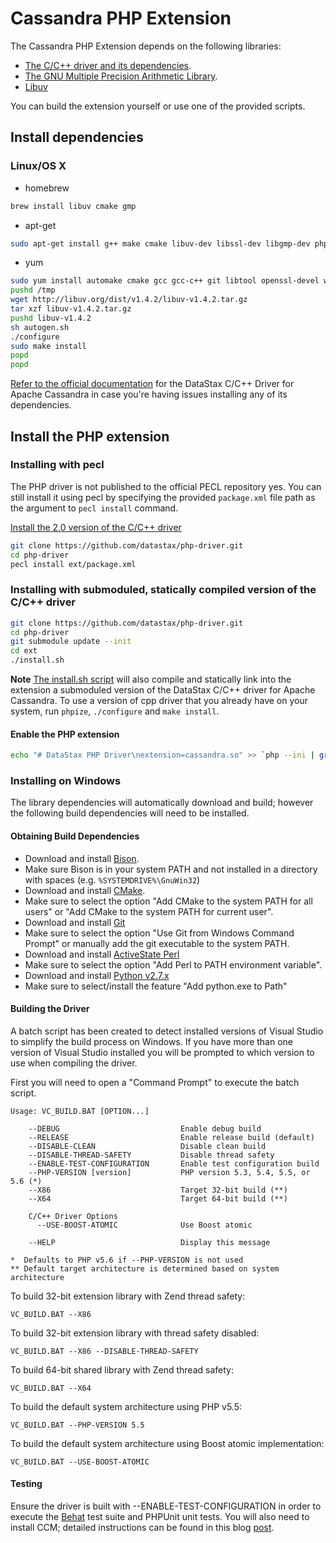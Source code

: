 # Cassandra PHP Extension

The Cassandra PHP Extension depends on the following libraries:

* [The C/C++ driver and its dependencies](http://datastax.github.io/cpp-driver/topics/#installation).
* [The GNU Multiple Precision Arithmetic Library](https://gmplib.org/).
* [Libuv](http://libuv.org/)

You can build the extension yourself or use one of the provided scripts.

## Install dependencies

### Linux/OS X

* homebrew

```bash
brew install libuv cmake gmp
```

* apt-get

```bash
sudo apt-get install g++ make cmake libuv-dev libssl-dev libgmp-dev php5 php5-dev openssl libpcre3-dev
```

* yum

```bash
sudo yum install automake cmake gcc gcc-c++ git libtool openssl-devel wget gmp gmp-devel boost php-devel pcre-devel
pushd /tmp
wget http://libuv.org/dist/v1.4.2/libuv-v1.4.2.tar.gz
tar xzf libuv-v1.4.2.tar.gz
pushd libuv-v1.4.2
sh autogen.sh
./configure
sudo make install
popd
popd
```

[Refer to the official documentation](http://datastax.github.io/cpp-driver/topics/building/)
for the DataStax C/C++ Driver for Apache Cassandra in case you're having issues
installing any of its dependencies.

## Install the PHP extension

### Installing with pecl

The PHP driver is not published to the official PECL repository yes. You can
still install it using pecl by specifying the provided `package.xml` file path
as the argument to `pecl install` command.

[Install the 2.0 version of the C/C++ driver](http://datastax.github.io/cpp-driver/topics/building/)

```bash
git clone https://github.com/datastax/php-driver.git
cd php-driver
pecl install ext/package.xml
```

### Installing with submoduled, statically compiled version of the C/C++ driver

```bash
git clone https://github.com/datastax/php-driver.git
cd php-driver
git submodule update --init
cd ext
./install.sh
```

**Note** [The install.sh script](install.sh#L25-L35) will also compile and
statically link into the extension a submoduled version of the DataStax C/C++
driver for Apache Cassandra. To use a version of cpp driver that you already
have on your system, run `phpize`, `./configure` and `make install`.

#### Enable the PHP extension

```bash
echo "# DataStax PHP Driver\nextension=cassandra.so" >> `php --ini | grep "Loaded Configuration" | sed -e "s|.*:\s*||"`
```

### Installing on Windows

The library dependencies will automatically download and build; however the
following build dependencies will need to be installed.

#### Obtaining Build Dependencies

- Download and install [Bison](http://gnuwin32.sourceforge.net/downlinks/bison.php).
 - Make sure Bison is in your system PATH and not installed in a directory with
   spaces (e.g. `%SYSTEMDRIVE%\GnuWin32`)
- Download and install [CMake](http://www.cmake.org/download).
 - Make sure to select the option "Add CMake to the system PATH for all users"
   or "Add CMake to the system PATH for current user".
- Download and install [Git](http://git-scm.com/download/win)
 - Make sure to select the option "Use Git from Windows Command Prompt" or
   manually add the git executable to the system PATH.
- Download and install [ActiveState Perl](https://www.perl.org/get.html#win32)
 - Make sure to select the option "Add Perl to PATH environment variable".
- Download and install [Python v2.7.x](https://www.python.org/downloads)
 - Make sure to select/install the feature "Add python.exe to Path"

#### Building the Driver

A batch script has been created to detect installed versions of Visual Studio
to simplify the build process on Windows. If you have more than one version of
Visual Studio installed you will be prompted to which version to use when
compiling the driver.

First you will need to open a "Command Prompt" to execute the batch script.

```dos
Usage: VC_BUILD.BAT [OPTION...]

    --DEBUG                           Enable debug build
    --RELEASE                         Enable release build (default)
    --DISABLE-CLEAN                   Disable clean build
    --DISABLE-THREAD-SAFETY           Disable thread safety
    --ENABLE-TEST-CONFIGURATION       Enable test configuration build
    --PHP-VERSION [version]           PHP version 5.3, 5.4, 5.5, or 5.6 (*)
    --X86                             Target 32-bit build (**)
    --X64                             Target 64-bit build (**)

    C/C++ Driver Options
      --USE-BOOST-ATOMIC              Use Boost atomic

    --HELP                            Display this message

*  Defaults to PHP v5.6 if --PHP-VERSION is not used
** Default target architecture is determined based on system architecture
```

To build 32-bit extension library with Zend thread safety:

```dos
VC_BUILD.BAT --X86
```

To build 32-bit extension library with thread safety disabled:

```dos
VC_BUILD.BAT --X86 --DISABLE-THREAD-SAFETY
```

To build 64-bit shared library with Zend thread safety:

```dos
VC_BUILD.BAT --X64
```

To build the default system architecture using PHP v5.5:

```dos
VC_BUILD.BAT --PHP-VERSION 5.5
```

To build the default system architecture using Boost atomic implementation:

```dos
VC_BUILD.BAT --USE-BOOST-ATOMIC
```

#### Testing

Ensure the driver is built with --ENABLE-TEST-CONFIGURATION in order to execute
the [Behat](http://www.behat.org) test suite and PHPUnit unit tests. You will
also need to install CCM; detailed instructions can be found in this blog
[post](http://www.datastax.com/dev/blog/ccm-2-0-and-windows).

